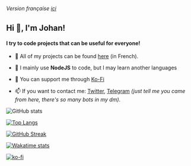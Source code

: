 ###### Version française [ici](https://github.com/johan-perso/johan-perso/blob/main/README.md)

## Hi 👋, I'm Johan!</h1>

#### I try to code projects that can be useful for everyone!

- 👨‍ All of my projects can be found [here](https://johanstick.me/#project) (in French).

- 🌱 I mainly use **NodeJS** to code, but I may learn another languages

- 🍵 You can support me through [Ko-Fi](https://ko-fi.com/johan_stickman)

- 📫 If you want to contact me: [Twitter](https://twitter.com/messages/compose?text=Hello%20%F0%9F%91%8B&recipient_id=975789391594557440), [Telegram](https://t.me/JohanStick) *(just tell me you came from here, there's so many bots in my dm)*.

![GitHub stats](https://github-readme-stats.vercel.app/api?username=johan-perso&show_icons=true)

[![Top Langs](https://github-readme-stats.vercel.app/api/top-langs/?username=johan-perso&hide=css&layout=donut)](https://github.com/anuraghazra/github-readme-stats)

[![GitHub Streak](https://github-readme-streak-stats.herokuapp.com?user=johan-perso&date_format=j%20M%5B%20Y%5D)](https://git.io/streak-stats)

[![Wakatime stats](https://github-readme-stats.vercel.app/api/wakatime?username=johan_stickman&layout=compact)](https://github.com/anuraghazra/github-readme-stats)

[![ko-fi](https://ko-fi.com/img/githubbutton_sm.svg)](https://ko-fi.com/B0B7M06L7)
